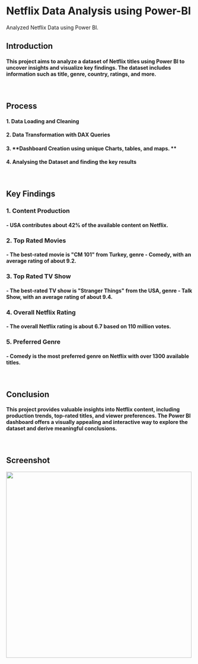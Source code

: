 # Netflix Data Analysis using Power-BI
Analyzed Netflix Data using Power BI.
<br/>


##  Introduction
#### This project aims to analyze a dataset of Netflix titles using Power BI to uncover insights and visualize key findings. The dataset includes information such as title, genre, country, ratings, and more.


<br/>


## Process
#### 1. **Data Loading and Cleaning**
#### 2. **Data Transformation with DAX Queries**
#### 3. **Dashboard Creation using unique Charts, tables, and maps. **
#### 4. **Analysing the Dataset and finding the key results**


<br/>


## Key Findings
### 1. **Content Production**
   #### - USA contributes about 42% of the available content on Netflix.

### 2. **Top Rated Movies**
   #### - The best-rated movie is "CM 101" from Turkey, genre - Comedy, with an average rating of about 9.2.

### 3. **Top Rated TV Show**
   #### - The best-rated TV show is "Stranger Things" from the USA, genre - Talk Show, with an average rating of about 9.4.

### 4. **Overall Netflix Rating**
   #### - The overall Netflix rating is about 6.7 based on 110 million votes.

### 5. **Preferred Genre**
   #### - Comedy is the most preferred genre on Netflix with over 1300 available titles.


<br/>


## Conclusion
#### This project provides valuable insights into Netflix content, including production trends, top-rated titles, and viewer preferences. The Power BI dashboard offers a visually appealing and interactive way to explore the dataset and derive meaningful conclusions.



<br/>



## Screenshot

<p float="center">
       <img src="https://github.com/Ushanshi-Sharma/OYO-Cancellation-DA/assets/154740255/d4b7d0a4-a620-4406-9e82-d0b9491c545a.jpg" height="500" />
   
</p>








